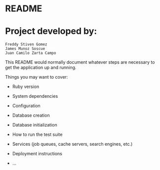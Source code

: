 # README

# Project developed by:

    Freddy Stiven Gomez
    James Munoz Soscue
    Juan Camilo Zarta Campo

This README would normally document whatever steps are necessary to get the
application up and running.

Things you may want to cover:

* Ruby version

* System dependencies

* Configuration

* Database creation

* Database initialization

* How to run the test suite

* Services (job queues, cache servers, search engines, etc.)

* Deployment instructions

* ...
